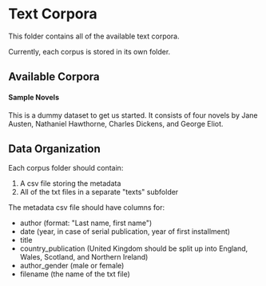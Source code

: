 # Text Corpora
This folder contains all of the available text corpora.

Currently, each corpus is stored in its own folder.

## Available Corpora

#### Sample Novels
This is a dummy dataset to get us started. It consists of four
novels by Jane Austen, Nathaniel Hawthorne, Charles Dickens, and George Eliot.

## Data Organization
Each corpus folder should contain:
1. A csv file storing the metadata
2. All of the txt files in a separate "texts" subfolder

The metadata csv file should have columns for:
* author (format: "Last name, first name")
* date (year, in case of serial publication, year of first installment)
* title
* country_publication (United Kingdom should be split up into England, Wales, Scotland, and Northern Ireland)
* author_gender (male or female)
* filename (the name of the txt file)


